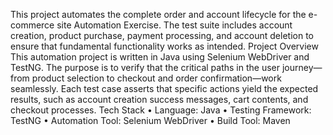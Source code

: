 This project automates the complete order and account lifecycle for the e-commerce site Automation Exercise. The test suite includes account creation, product purchase, payment processing, and account deletion to ensure that fundamental functionality works as intended.
Project Overview
This automation project is written in Java using Selenium WebDriver and TestNG. The purpose is to verify that the critical paths in the user journey—from product selection to checkout and order confirmation—work seamlessly. Each test case asserts that specific actions yield the expected results, such as account creation success messages, cart contents, and checkout processes.
Tech Stack
•	Language: Java
•	Testing Framework: TestNG
•	Automation Tool: Selenium WebDriver
•	Build Tool: Maven
